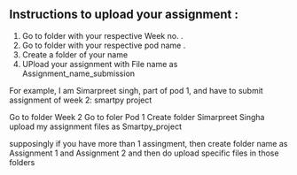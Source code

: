 ## Instructions to upload your assignment :  

1. Go to folder with your respective Week no. .
2. Go to folder with your respective pod name .
3. Create a folder of your name 
4. UPload your assignment with File name as Assignment_name_submission


For example, I am Simarpreet singh, part of pod 1, and have to submit assignment of week 2: smartpy project 

Go to folder Week 2
Go to foler Pod 1
Create folder Simarpreet Singha
upload my assignment files as Smartpy_project 

supposingly if you have more than 1 assingment, then create folder name as Assignment 1 and Assignment 2 and then do upload specific files in those folders
